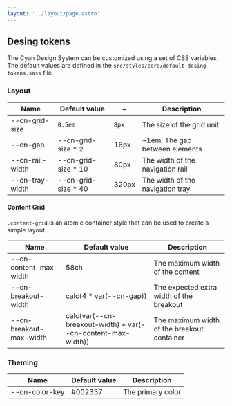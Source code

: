 ```yaml
---
layout: '../layout/page.astro'
---
```

## Desing tokens

The Cyan Design System can be customized using a set of CSS variables. The default values 
are defined in the `src/styles/core/default-desing-tokens.sass` file.

### Layout

| Name            | Default value                  | ~     | Description |
| --------------- | ------------------------------ | ----- | ----------- |
| --cn-grid-size  | `0.5em`                        | `8px`  |The size of the grid unit |
| --cn-gap        | --cn-grid-size * 2  | 16px  |~1em, The gap between elements |
| --cn-rail-width | --cn-grid-size * 10 | 80px  |The width of the navigation rail |
| --cn-tray-width | --cn-grid-size * 40 | 320px |The width of the navigation tray |

#### Content Grid

`.content-grid` is an atomic container style that can be used to create a simple layout.

| Name | Default value | Description |
| ----------------------- | ------------- | ----------- |
| --cn-content-max-width  | 58ch | The maximum width of the content |
| --cn-breakout-width     | calc(4 * var(--cn-gap)) | The expected extra width of the breakout |
| --cn-breakout-max-width | calc(var(--cn-breakout-width) + var(--cn-content-max-width)) | The maximum width of the breakout container |

### Theming

| Name | Default value | Description |
| ---- | ------------- | ----------- |
| --cn-color-key | #002337 | The primary color |
